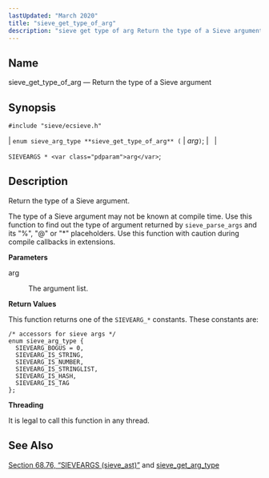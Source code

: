 ```yaml
---
lastUpdated: "March 2020"
title: "sieve_get_type_of_arg"
description: "sieve get type of arg Return the type of a Sieve argument enum sieve arg type sieve get type of arg arg SIEVEARGS arg Return the type of a Sieve argument The type of a Sieve argument may not be known at compile time Use this function to find out..."
---
```


<a name="apis.sieve_get_type_of_arg"></a> 
## Name

sieve_get_type_of_arg — Return the type of a Sieve argument

## Synopsis

`#include "sieve/ecsieve.h"`

| `enum sieve_arg_type **sieve_get_type_of_arg** (` | <var class="pdparam">arg</var>`)`; |   |

`SIEVEARGS * <var class="pdparam">arg</var>`;<a name="idp60194032"></a> 
## Description

Return the type of a Sieve argument.

The type of a Sieve argument may not be known at compile time. Use this function to find out the type of argument returned by `sieve_parse_args` and its "%", "@" or "*" placeholders. Use this function with caution during compile callbacks in extensions.

**<a name="idp60196384"></a> Parameters**

<dl class="variablelist">

<dt>arg</dt>

<dd>

The argument list.

</dd>

</dl>

**<a name="idp60199104"></a> Return Values**

This function returns one of the `SIEVEARG_*` constants. These constants are:

```
/* accessors for sieve args */
enum sieve_arg_type {
  SIEVEARG_BOGUS = 0,
  SIEVEARG_IS_STRING,
  SIEVEARG_IS_NUMBER,
  SIEVEARG_IS_STRINGLIST,
  SIEVEARG_IS_HASH,
  SIEVEARG_IS_TAG
};
```
**<a name="idp60201408"></a> Threading**

It is legal to call this function in any thread.

<a name="idp60202832"></a> 
## See Also

[Section 68.76, “SIEVEARGS (sieve_ast)”](structs.sieve_ast "68.76. SIEVEARGS (sieve_ast)") and [sieve_get_arg_type](/momentum/3/3-api/apis-sieve-get-arg-type)
